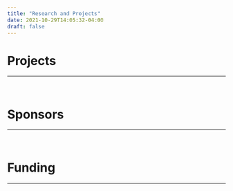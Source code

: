 ```yaml
---
title: "Research and Projects"
date: 2021-10-29T14:05:32-04:00
draft: false
---
```


# Projects
----------------------------------------


&nbsp;


# Sponsors
----------------------------------------


&nbsp;


# Funding
----------------------------------------

